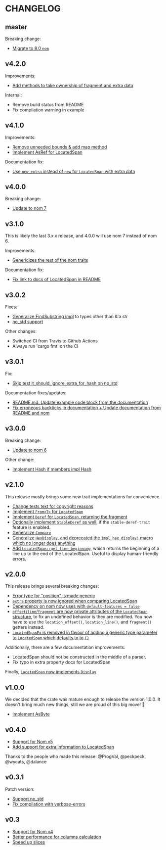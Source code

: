 # CHANGELOG

## master

Breaking change:

* [Migrate to 8.0 `nom`](https://github.com/fflorent/nom_locate/pull/96)

## v4.2.0

Improvements:

* [Add methods to take ownership of fragment and extra data](https://github.com/fflorent/nom_locate/pull/91)

Internal:

* Remove build status from README
* Fix compilation warning in example

## v4.1.0

Improvements:

* [Remove unneeded bounds & add map method](https://github.com/fflorent/nom_locate/pull/83)
* [Implement AsRef for LocatedSpan](https://github.com/fflorent/nom_locate/pull/85)

Documentation fix:

* [Use `new_extra` instead of `new` for `LocatedSpan` with extra data](https://github.com/fflorent/nom_locate/pull/84)

## v4.0.0

Breaking change:

* [Update to nom 7](https://github.com/fflorent/nom_locate/pull/78)

## v3.1.0

This is likely the last 3.x.x release, and 4.0.0 will use nom 7 instead of nom 6.

Improvements:

* [Genericizes the rest of the nom traits](https://github.com/fflorent/nom_locate/pull/76)

Documentation fix:

* [Fix link to docs of LocatedSpan in README](https://github.com/fflorent/nom_locate/pull/77)


## v3.0.2

Fixes:

* [Generalize FindSubstring impl](https://github.com/fflorent/nom_locate/pull/72) to types other than &'a str
* [no_std support](https://github.com/fflorent/nom_locate/pull/61)

Other changes:

* Switched CI from Travis to Github Actions
* Always run 'cargo fmt' on the CI

## v3.0.1

Fix:

* [Skip test it_should_ignore_extra_for_hash on no_std](https://github.com/fflorent/nom_locate/commit/42046bc1765d45dac00e2d6dd3bbd07b997946f1)

Documentation fixes/updates:

* [README.md: Update example code block from the documentation](https://github.com/fflorent/nom_locate/commit/5775fe3c5203ca082e8e61049eac78195e3c2386)
* [Fix erroneous backticks in documentation + Update documentation from README and nom](https://github.com/fflorent/nom_locate/pull/63)

## v3.0.0

Breaking change:

* [Update to nom 6](https://github.com/fflorent/nom_locate/pull/67)

Other change:

* [Implement Hash if members impl Hash](https://github.com/fflorent/nom_locate/pull/69)


## v2.1.0

This release mostly brings some new trait implementations for convenience.

* [Change tests text for copyright reasons](https://github.com/fflorent/nom_locate/pull/56)
* [Implement `From<T>` for `LocatedSpan`](https://github.com/fflorent/nom_locate/pull/57)
* [Implement `Deref` for `LocatedSpan`, returning the fragment](https://github.com/fflorent/nom_locate/pull/58)
* [Optionally implement `StableDeref` as well](https://github.com/fflorent/nom_locate/pull/65), if the `stable-deref-trait` feature is enabled.
* [Generalize `Compare`](https://github.com/fflorent/nom_locate/pull/58)
* [Generalize `HexDisplay`, and deprecated the `impl_hex_display!` macro which no longer does anything](https://github.com/fflorent/nom_locate/pull/58)
* [Add `LocatedSpan::get_line_beginning`](https://github.com/fflorent/nom_locate/pull/66), which returns the beginning of a line up to the end of the LocatedSpan. Useful to display human-friendly errors.


## v2.0.0

This release brings several breaking changes:

* [Error type for "position" is made generic](https://github.com/fflorent/nom_locate/pull/37)
* [`extra` property is now ignored when comparing LocatedSpan](https://github.com/fflorent/nom_locate/pull/46)
* [Dependency on nom now uses with `default-features = false`](https://github.com/fflorent/nom_locate/pull/47)
* [`offset`/`line`/`fragment` are now private attributes of the `LocatedSpan` structure](https://github.com/fflorent/nom_locate/pull/50),
  to fix an undefined behavior is they are modified. You now have to use the `location_offset()`, `location_line()`, and `fragment()` getters instead.
* [`LocatedSpanEx` is removed in favour of adding a generic type parameter to `LocatedSpan` which defaults to to `()`](https://github.com/fflorent/nom_locate/pull/51)


Additionally, there are a few documentation improvements:

* LocatedSpan should not be constructed in the middle of a parser.
* Fix typo in extra property docs for LocatedSpan

Finally, [`LocatedSpan` now implements `Display`](https://github.com/fflorent/nom_locate/pull/40)


## v1.0.0

We decided that the crate was mature enough to release the version 1.0.0. It doesn't bring much new things, still we are proud of this big move! :tada:

 - [Implement AsByte](https://github.com/fflorent/nom_locate/pull/33)

## v0.4.0

 - [Support for Nom v5](https://github.com/fflorent/nom_locate/pull/23)
 - [Add support for extra information to LocatedSpan](https://github.com/fflorent/nom_locate/pull/28)

Thanks to the people who made this release: @ProgVal, @peckpeck, @wycats, @dalance

## v0.3.1

Patch version:
 - [Support no_std](https://github.com/fflorent/nom_locate/pull/16)
 - [Fix compilation with verbose-errors](https://github.com/fflorent/nom_locate/issues/17)

## v0.3

 - [Support for Nom v4](https://github.com/fflorent/nom_locate/pull/10)
 - [Better performance for columns calculation](https://github.com/fflorent/nom_locate/issues/4)
 - [Speed up slices](https://github.com/fflorent/nom_locate/pull/15)
